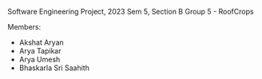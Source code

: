 Software Engineering Project, 2023
Sem 5, Section B 
Group 5 - RoofCrops 

Members:
* Akshat Aryan
* Arya Tapikar
* Arya Umesh
* Bhaskarla Sri Saahith